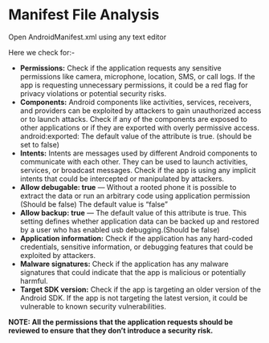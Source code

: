 # Manifest File Analysis

Open AndroidManifest.xml using any text editor

Here we check for:-

- **Permissions:** Check if the application requests any sensitive permissions like camera,
  microphone, location, SMS, or call logs. If the app is requesting unnecessary
  permissions, it could be a red flag for privacy violations or potential security risks.
- **Components:** Android components like activities, services, receivers, and providers
  can be exploited by attackers to gain unauthorized access or to launch attacks. Check
  if any of the components are exposed to other applications or if they are exported with
  overly permissive access.
  android:exported: The default value of the attribute is true. (should be set to false)
- **Intents:** Intents are messages used by different Android components to communicate
  with each other. They can be used to launch activities, services, or broadcast
  messages. Check if the app is using any implicit intents that could be intercepted or
  manipulated by attackers.
- **Allow debugable: true** — Without a rooted phone it is possible to extract the data or
  run an arbitrary code using application permission (Should be false) The default value
  is “false”
- **Allow backup: true** — The default value of this attribute is true. This setting defines
  whether application data can be backed up and restored by a user who has enabled usb
  debugging.(Should be false)
- **Application information:** Check if the application has any hard-coded credentials,
  sensitive information, or debugging features that could be exploited by attackers.
- **Malware signatures:** Check if the application has any malware signatures that could
  indicate that the app is malicious or potentially harmful.
- **Target SDK version:** Check if the app is targeting an older version of the Android
  SDK. If the app is not targeting the latest version, it could be vulnerable to known
  security vulnerabilities.

**NOTE: All the permissions that the application requests should be reviewed to ensure**
**that they don’t introduce a security risk.**